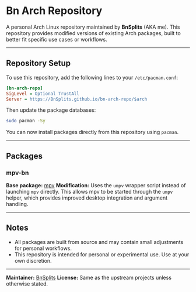 # Bn Arch Repository

A personal Arch Linux repository maintained by **BnSplits** (AKA me).
This repository provides modified versions of existing Arch packages, built to better fit specific use cases or workflows.

---

## Repository Setup

To use this repository, add the following lines to your `/etc/pacman.conf`:

```ini
[bn-arch-repo]
SigLevel = Optional TrustAll
Server = https://BnSplits.github.io/bn-arch-repo/$arch
````

Then update the package databases:

```bash
sudo pacman -Sy
```

You can now install packages directly from this repository using `pacman`.

---

## Packages

### mpv-bn

**Base package:** [mpv](https://archlinux.org/packages/extra/x86_64/mpv/)
**Modification:** Uses the `umpv` wrapper script instead of launching `mpv` directly.
This allows mpv to be started through the `umpv` helper, which provides improved desktop integration and argument handling.

---

## Notes

* All packages are built from source and may contain small adjustments for personal workflows.
* This repository is intended for personal or experimental use. Use at your own discretion.

---

**Maintainer:** [BnSplits](https://github.com/BnSplits)
**License:** Same as the upstream projects unless otherwise stated.
